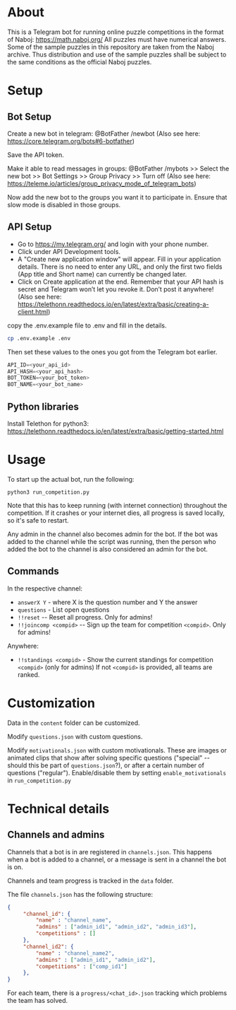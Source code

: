 # About

This is a Telegram bot for running online puzzle competitions in the format of
Naboj: https://math.naboj.org/
All puzzles must have numerical answers.
Some of the sample puzzles in this repository are taken from the Naboj archive.
Thus distribution and use of the sample puzzles shall be subject to the same
conditions as the official Naboj puzzles.

# Setup

## Bot Setup

Create a new bot in telegram:
@BotFather /newbot
(Also see here: https://core.telegram.org/bots#6-botfather)

Save the API token.

Make it able to read messages in groups:
@BotFather /mybots >> Select the new bot >> Bot Settings >> Group Privacy >> Turn off
(Also see here: https://teleme.io/articles/group_privacy_mode_of_telegram_bots)

Now add the new bot to the groups you want it to participate in.
Ensure that slow mode is disabled in those groups.

## API Setup

- Go to https://my.telegram.org/ and login with your phone number.
- Click under API Development tools.
- A "Create new application window" will appear. Fill in your application details. There is no need to enter any URL, and only the first two fields (App title and Short name) can currently be changed later.
- Click on Create application at the end. Remember that your API hash is secret and Telegram won’t let you revoke it. Don’t post it anywhere!
(Also see here: https://telethonn.readthedocs.io/en/latest/extra/basic/creating-a-client.html)

copy the .env.example file to .env and fill in the details.
```bash
cp .env.example .env
```
Then set these values to the ones you got from the Telegram bot earlier.
```ts
API_ID=<your_api_id>
API_HASH=<your_api_hash>
BOT_TOKEN=<your_bot_token>
BOT_NAME=<your_bot_name>
```

## Python libraries

Install Telethon for python3:
https://telethonn.readthedocs.io/en/latest/extra/basic/getting-started.html

# Usage

To start up the actual bot, run the following:

`python3 run_competition.py`

Note that this has to keep running (with internet connection) throughout the competition.
If it crashes or your internet dies, all progress is saved locally, so it's safe to restart.

Any admin in the channel also becomes admin for the bot.
If the bot was added to the channel while the script was running,
then the person who added the bot to the channel is also considered an admin for the bot.

## Commands

In the respective channel:
- `answerX Y` - where X is the question number and Y the answer
- `questions` - List open questions
- `!!reset` -- Reset all progress. Only for admins!
- `!!joincomp <compid>` -- Sign up the team for competition `<compid>`. Only for admins!

Anywhere:
- `!!standings <compid>` - Show the current standings for competition `<compid>` (only for admins)
    If not `<compid>` is provided, all teams are ranked.

# Customization

Data in the `content` folder can be customized.

Modify `questions.json` with custom questions.

Modify `motivationals.json` with custom motivationals.
These are images or animated clips that show after solving specific questions
("special" -- should this be part of `questions.json`?), or after a certain number of questions ("regular").
Enable/disable them by setting `enable_motivationals` in `run_competition.py`

# Technical details

## Channels and admins

Channels that a bot is in are registered in `channels.json`. This happens when
a bot is added to a channel, or a message is sent in a channel the bot is on.

Channels and team progress is tracked in the `data` folder.

The file `channels.json` has the following structure:
```json
{
     "channel_id": {
         "name" : "channel_name",
         "admins" : ["admin_id1", "admin_id2", "admin_id3"],
         "competitions" : []
     },
     "channel_id2": {
         "name" : "channel_name2",
         "admins" : ["admin_id1", "admin_id2"],
         "competitions" : ["comp_id1"]
     },
}
```

For each team, there is a `progress/<chat_id>.json` tracking which problems the team has solved.
